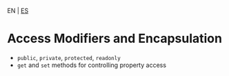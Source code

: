 <!-- MULTILANGUAJE MENU START -->
EN | [ES](https://lckpig.gitbook.io/es-practical-dev-handbook/typescript/object-oriented-programming/access-modifiers)
<!-- MULTILANGUAJE MENU END -->

# Access Modifiers and Encapsulation

- `public`, `private`, `protected`, `readonly`
- `get` and `set` methods for controlling property access 